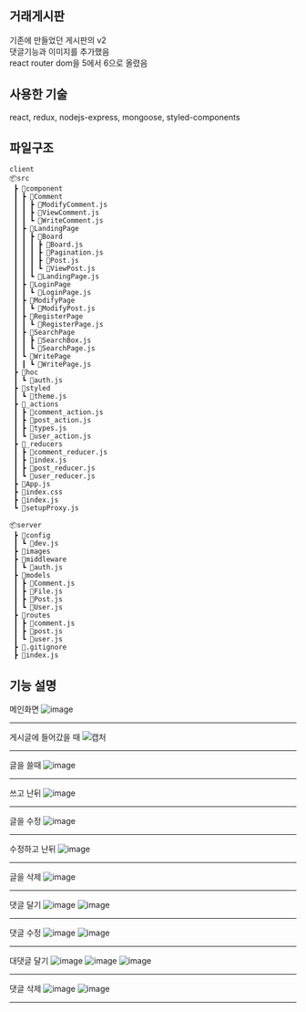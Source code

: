 ## 거래게시판 ##

기존에 만들었던 게시판의 v2          
댓글기능과 이미지를 추가했음          
react router dom을 5에서 6으로 올렸음 




## 사용한 기술 ##

react, redux, nodejs-express, mongoose, styled-components




## 파일구조 ##
```
client
📦src
 ┣ 📂component
 ┃ ┣ 📂Comment
 ┃ ┃ ┣ 📜ModifyComment.js
 ┃ ┃ ┣ 📜ViewComment.js
 ┃ ┃ ┗ 📜WriteComment.js
 ┃ ┣ 📂LandingPage
 ┃ ┃ ┣ 📂Board
 ┃ ┃ ┃ ┣ 📜Board.js
 ┃ ┃ ┃ ┣ 📜Pagination.js
 ┃ ┃ ┃ ┣ 📜Post.js
 ┃ ┃ ┃ ┗ 📜ViewPost.js
 ┃ ┃ ┗ 📜LandingPage.js
 ┃ ┣ 📂LoginPage
 ┃ ┃ ┗ 📜LoginPage.js
 ┃ ┣ 📂ModifyPage
 ┃ ┃ ┗ 📜ModifyPost.js
 ┃ ┣ 📂RegisterPage
 ┃ ┃ ┗ 📜RegisterPage.js
 ┃ ┣ 📂SearchPage
 ┃ ┃ ┣ 📜SearchBox.js
 ┃ ┃ ┗ 📜SearchPage.js
 ┃ ┗ 📂WritePage
 ┃ ┃ ┗ 📜WritePage.js
 ┣ 📂hoc
 ┃ ┗ 📜auth.js
 ┣ 📂styled
 ┃ ┗ 📜theme.js
 ┣ 📂_actions
 ┃ ┣ 📜comment_action.js
 ┃ ┣ 📜post_action.js
 ┃ ┣ 📜types.js
 ┃ ┗ 📜user_action.js
 ┣ 📂_reducers
 ┃ ┣ 📜comment_reducer.js
 ┃ ┣ 📜index.js
 ┃ ┣ 📜post_reducer.js
 ┃ ┗ 📜user_reducer.js
 ┣ 📜App.js
 ┣ 📜index.css
 ┣ 📜index.js
 ┗ 📜setupProxy.js

📦server
 ┣ 📂config
 ┃ ┗ 📜dev.js
 ┣ 📂images
 ┣ 📂middleware
 ┃ ┗ 📜auth.js
 ┣ 📂models
 ┃ ┣ 📜Comment.js
 ┃ ┣ 📜File.js
 ┃ ┣ 📜Post.js
 ┃ ┗ 📜User.js
 ┣ 📂routes
 ┃ ┣ 📜comment.js
 ┃ ┣ 📜post.js
 ┃ ┗ 📜user.js
 ┣ 📜.gitignore
 ┣ 📜index.js
```





## 기능 설명 ##
메인화면 
![image](https://user-images.githubusercontent.com/84906961/159139513-193ad0e3-3f3a-4c45-b543-f0100c7a8563.png)

---

게시글에 들어갔을 때
![캡처](https://user-images.githubusercontent.com/84906961/159139478-dc723229-0a17-44e4-924a-f67a66d69a50.PNG)

---

글을 쓸때
![image](https://user-images.githubusercontent.com/84906961/159139565-47242b3a-b265-425f-87b1-488d3b6c8c81.png)

---

쓰고 난뒤
![image](https://user-images.githubusercontent.com/84906961/159139576-c5cc2937-8e1f-4ac9-b87b-607232bcf3b3.png)

---

글을 수정
![image](https://user-images.githubusercontent.com/84906961/159139622-fa13c664-97e1-4d08-ae67-261f883c94a1.png)

---

수정하고 난뒤
![image](https://user-images.githubusercontent.com/84906961/159139644-3ed2d0ad-c594-4746-94f9-75344dcd629c.png)

---

글을 삭제
![image](https://user-images.githubusercontent.com/84906961/159139719-8d4c3536-ed76-4c46-90aa-543bdff779ea.png)

---

댓글 달기
![image](https://user-images.githubusercontent.com/84906961/159139739-2701fca1-69cb-460a-b9ab-73151701e290.png)
![image](https://user-images.githubusercontent.com/84906961/159139750-3ac42e88-948b-4dca-b644-c70aadda62cc.png)

---

댓글 수정
![image](https://user-images.githubusercontent.com/84906961/159139775-2e083d1c-636b-49ff-aff5-81687fb7112c.png)
![image](https://user-images.githubusercontent.com/84906961/159139784-91d285aa-5cd3-4682-9a1a-dcc848fa2a2a.png)

---

대댓글 달기
![image](https://user-images.githubusercontent.com/84906961/159139810-48370ef5-90b6-4357-9b05-727a68c44117.png)
![image](https://user-images.githubusercontent.com/84906961/159139829-1c951dfa-6b74-434b-a688-98a7218c878e.png)
![image](https://user-images.githubusercontent.com/84906961/159139830-4e1091a0-9d0c-436c-833f-754347540c09.png)

---

댓글 삭제
![image](https://user-images.githubusercontent.com/84906961/159139834-632b28e2-ea0d-451b-b017-1a9b96240cd5.png)
![image](https://user-images.githubusercontent.com/84906961/159139836-1edb2837-99ce-4969-9b66-aa26b74440e0.png)

---






